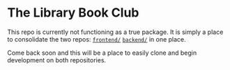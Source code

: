 # The Library Book Club

This repo is currently not functioning as a true package.
It is simply a place to consolidate the two repos:
  [`frontend/`](https://github.com/ncaudill27/the-library-frontend)
  [`backend/`](https://github.com/ncaudill27/the-library-backend)
in one place.

Come back soon and this will be a place to easily clone and begin development on both repositories.